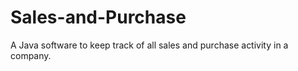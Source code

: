# Sales-and-Purchase
A Java software to keep track of all sales and purchase activity in a company.
